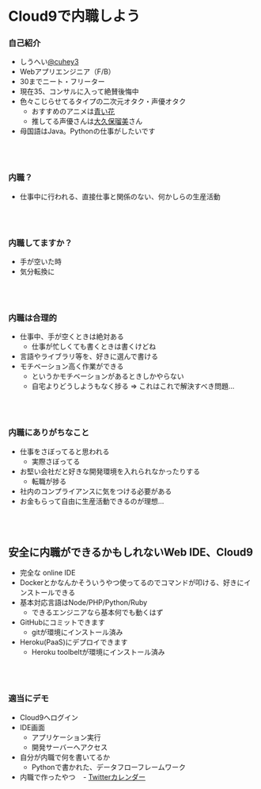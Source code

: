 # Cloud9で内職しよう

### 自己紹介
- しうへい[@cuhey3](https://www.twitter.com/cuhey3)
- Webアプリエンジニア（F/B）
- 30までニート・フリーター
- 現在35、コンサルに入って絶賛後悔中
- 色々こじらせてるタイプの二次元オタク・声優オタク
    - おすすめのアニメは[青い花](http://aoihana.tv)
    - 推してる声優さんは[大久保瑠美](http://www.81produce.co.jp/list.cgi?lady+0505135583620)さん
- 母国語はJava。Pythonの仕事がしたいです
<br>
<br>

### 内職？
- 仕事中に行われる、直接仕事と関係のない、何かしらの生産活動
<br>
<br>

### 内職してますか？

- 手が空いた時
- 気分転換に
<br>
<br>

### 内職は合理的

- 仕事中、手が空くときは絶対ある
    - 仕事が忙しくても書くときは書くけどね
- 言語やライブラリ等を、好きに選んで書ける
- モチベーション高く作業ができる
    - というかモチベーションがあるときしかやらない
    - 自宅よりどうしようもなく捗る ⇒ これはこれで解決すべき問題…
<br>
<br>

### 内職にありがちなこと

- 仕事をさぼってると思われる
    - 実際さぼってる
- お堅い会社だと好きな開発環境を入れられなかったりする
    - 転職が捗る
- 社内のコンプライアンスに気をつける必要がある
- お金もらって自由に生産活動できるのが理想…
<br>
<br>

## 安全に内職ができるかもしれないWeb IDE、Cloud9

- 完全な online IDE
- Dockerとかなんかそういうやつ使ってるのでコマンドが叩ける、好きにインストールできる
- 基本対応言語はNode/PHP/Python/Ruby
    - できるエンジニアなら基本何でも動くはず
- GitHubにコミットできます
    - gitが環境にインストール済み
- Heroku(PaaS)にデプロイできます
    - Heroku toolbeltが環境にインストール済み
<br>
<br>

### 適当にデモ
- Cloud9へログイン
- IDE画面
    - アプリケーション実行
    - 開発サーバーへアクセス
- 自分が内職で何を書いてるか
    - Pythonで書かれた、データフローフレームワーク
- 内職で作ったやつ
    - [Twitterカレンダー](https://enigmatic-ravine-43672.herokuapp.com/calendar?screen_name=cuhey3)
